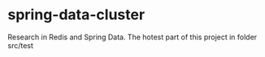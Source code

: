 # spring-data-cluster

Research in Redis and Spring Data.
The hotest part of this project in folder src/test
